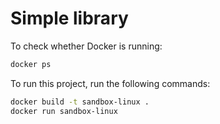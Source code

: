 # Simple library

To check whether Docker is running:

```bash
docker ps
```

To run this project, run the following commands:

```bash
docker build -t sandbox-linux .
docker run sandbox-linux
```
